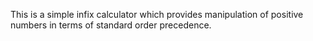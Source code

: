 This is a simple infix calculator which provides manipulation of positive numbers in terms of standard order precedence.
